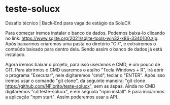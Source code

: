 # teste-solucx
Desafio técnico | Back-End para vaga de estágio da SoluCX

Para começar iremos instalar o banco de dados. Podemos baixa-lo clicando no link: https://www.sqlite.org/2021/sqlite-tools-win32-x86-3340100.zip.
Após baixarmos criaremos uma pasta no diretório "C:/", e extrairemos o conteúdo baixado para dentro dela. Sendo assim o banco de dados já está instalado.

Agora iremos baixar o projeto, para isso useramos e CMD, e um pouco de GIT. Para abrirmos o CMD usaremos o atalho "Tecla Windows + R", irá abrir o programa "Executar", nele digitaremos "cmd", teclar o "ENTER". Após isso iremos usar o comando "git clone", da seguinte maneira: "git clone https://github.com/NFiorito/teste-solucx", sem as àspas. Ainda no CMD digitaremos "cd teste-solucx", e em seguida "npm install". E para iniciarmos a aplicação "npm start". Assim poderemos usar a API.
